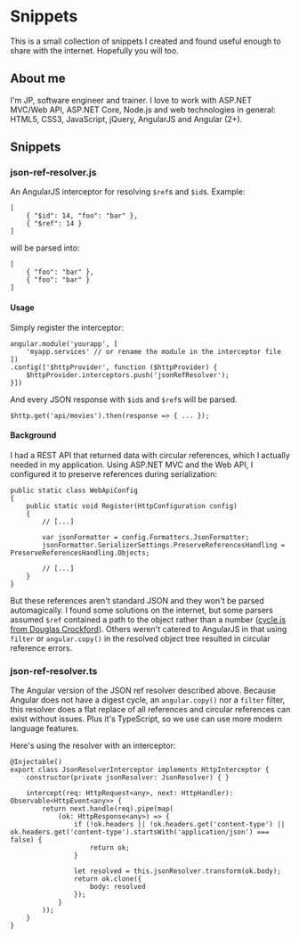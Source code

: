 # Snippets
This is a small collection of snippets I created and found useful enough to share with the internet. Hopefully you will too.

## About me
I'm JP, software engineer and trainer. I love to work with ASP.NET MVC/Web API, ASP.NET Core, Node.js and web technologies in general: HTML5, CSS3, JavaScript, jQuery, AngularJS and Angular (2+).


## Snippets

### json-ref-resolver.js

An AngularJS interceptor for resolving `$ref`s and `$id`s. Example:

```
[
	{ "$id": 14, "foo": "bar" },
	{ "$ref": 14 }
]
```
will be parsed into:
```
[
	{ "foo": "bar" },
	{ "foo": "bar" }
]
```

#### Usage
Simply register the interceptor:

```
angular.module('yourapp', [
	'myapp.services' // or rename the module in the interceptor file
])
.config(['$httpProvider', function ($httpProvider) {
	$httpProvider.interceptors.push('jsonRefResolver');
}])
```
And every JSON response with `$id`s and `$ref`s will be parsed.
```
$http.get('api/movies').then(response => { ... });
```

#### Background 
I had a REST API that returned data with circular references, which I actually needed in my application. Using ASP.NET MVC and the Web API, I configured it to preserve references during serialization:
```
public static class WebApiConfig
{
	public static void Register(HttpConfiguration config)
	{
		// [...]
		
		var jsonFormatter = config.Formatters.JsonFormatter;
		jsonFormatter.SerializerSettings.PreserveReferencesHandling = PreserveReferencesHandling.Objects;
		
		// [...]
	}
}
```
But these references aren't standard JSON and they won't be parsed automagically. I found some solutions on the internet, but some parsers assumed `$ref` contained a path to the object rather than a number ([cycle.js from Douglas Crockford](https://github.com/douglascrockford/JSON-js/blob/master/cycle.js)). Others weren't catered to AngularJS in that using `filter` or `angular.copy()` in the resolved object tree resulted in circular reference errors.

### json-ref-resolver.ts

The Angular version of the JSON ref resolver described above. Because Angular does not have a digest cycle, an `angular.copy()` nor a `filter` filter, this resolver does a flat replace of all references and circular references can exist without issues. Plus it's TypeScript, so we use can use more modern language features.

Here's using the resolver with an interceptor:

```
@Injectable()
export class JsonResolverInterceptor implements HttpInterceptor {
	constructor(private jsonResolver: JsonResolver) { }

	intercept(req: HttpRequest<any>, next: HttpHandler): Observable<HttpEvent<any>> {
		return next.handle(req).pipe(map(
			(ok: HttpResponse<any>) => {
				if (!ok.headers || !ok.headers.get('content-type') || ok.headers.get('content-type').startsWith('application/json') === false) {
					return ok;
				}

				let resolved = this.jsonResolver.transform(ok.body);
				return ok.clone({
					body: resolved
				});
			}
		));
	}
}
```
